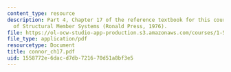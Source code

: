 ```yaml
---
content_type: resource
description: Part 4, Chapter 17 of the reference textbook for this course, Analysis
  of Structural Member Systems (Ronald Press, 1976).
file: https://ol-ocw-studio-app-production.s3.amazonaws.com/courses/1-571-structural-analysis-and-control-spring-2004/1558772e6dacd7db721670d51a8bf3e5_connor_ch17.pdf
file_type: application/pdf
resourcetype: Document
title: connor_ch17.pdf
uid: 1558772e-6dac-d7db-7216-70d51a8bf3e5
---
```

